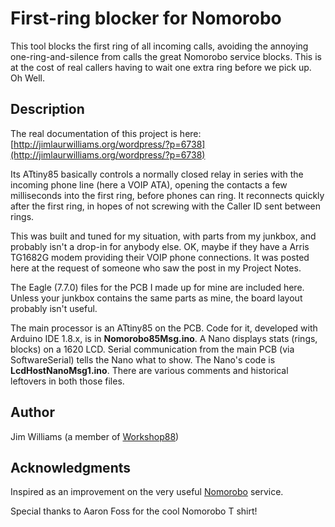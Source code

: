 # First-ring blocker for Nomorobo

This tool blocks the first ring of all incoming calls, avoiding the annoying one-ring-and-silence from calls the great Nomorobo service blocks. This is at the cost of real callers having to wait one extra ring before we pick up.  Oh Well.

## Description

The real documentation of this project is here: [http://jimlaurwilliams.org/wordpress/?p=6738](http://jimlaurwilliams.org/wordpress/?p=6738) 

Its ATtiny85 basically controls a normally closed relay in series with the incoming phone line (here a VOIP ATA), opening the contacts a few milliseconds into the first ring, before phones can ring.  It reconnects quickly after the first ring, in hopes of not screwing with the Caller ID sent between rings.

This was built and tuned for my situation, with parts from my junkbox, and probably isn't a drop-in for anybody else.  OK, maybe if they have a Arris TG1682G modem providing their VOIP phone connections.  It was posted here at the request of someone who saw the post in my Project Notes.

The Eagle (7.7.0) files for the PCB I made up for mine are included here.  Unless your junkbox contains the same parts as mine, the board layout probably isn't useful.

The main processor is an ATtiny85 on the PCB.  Code for it, developed with Arduino IDE 1.8.x, is  in **Nomorobo85Msg.ino**.  A Nano displays stats (rings, blocks) on a 1620 LCD.  Serial communication from the main PCB (via SoftwareSerial) tells the Nano what to show.  The Nano's code is **LcdHostNanoMsg1.ino**.  There are various comments and historical leftovers in both those files.

## Author

Jim Williams (a member of [Workshop88](http://workshop88.com))


## Acknowledgments

Inspired as an improvement on the very useful [Nomorobo](https://www.nomorobo.com/) service.

Special thanks to Aaron Foss for the cool Nomorobo T shirt!